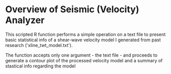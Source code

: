
# Overview of Seismic (Velocity) Analyzer

This scripted R function performs a simple operation
on a text file to present basic statistical info 
of a shear-wave velocity model I generated from 
past research ('xline_twt_model.txt').

The function accepts only one argument - the text file - 
and proceeds to generate a contour plot of the 
processed velocity model and a summary of stastical 
info regarding the model
